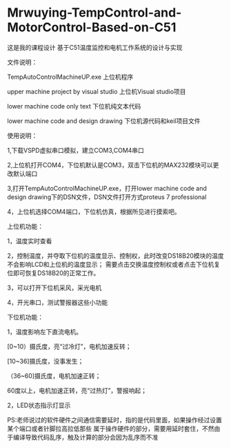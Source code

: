 # Mrwuying-TempControl-and-MotorControl-Based-on-C51

这是我的课程设计
基于C51温度监控和电机工作系统的设计与实现

文件说明：

TempAutoControlMachineUP.exe	上位机程序

upper machine project by visual studio	上位机Visual studio项目

lower machine code only text	下位机纯文本代码

lower machine code and design drawing	下位机源代码和keil项目文件

使用说明：

1,下载VSPD虚拟串口模拟，建立COM3,COM4串口

2,上位机打开COM4，下位机默认是COM3，双击下位机的MAX232模块可以更改默认端口

3,打开TempAutoControlMachineUP.exe，打开lower machine code and design drawing下的DSN文件，DSN文件打开方式proteus 7 professional

4，上位机选择COM4端口，下位机仿真，根据所见进行摸索吧。

上位机功能：

1，温度实时查看

2，控制温度，并夺取下位机的温度显示、控制权，此时改变DS18B20模块的温度不会影响LCD和上位机的温度显示；
需要点击交换温度控制权或者点击下位机复位即可恢复DS18B20的正常工作。

3，可以打开下位机采风，采光电机

4，开光串口，测试警报器这些小功能

下位机功能：

1，温度影响左下直流电机。

[0~10）摄氏度，亮“过冷灯”，电机加速反转；

[10~36]摄氏度，没事发生；

（36~60]摄氏度，电机加速正转；

60度以上，电机加速正转，亮“过热灯”，警报响起；

2，LED状态指示灯显示

PS:老师说过的软件硬件之间通信需要延时，指的是代码里面，如果操作经过设置某个端口或者针脚拉高拉低那些
属于操作硬件的部分，需要用延时套住，不然由于编译导致代码乱序，触及计算的部分会因为乱序而不准
